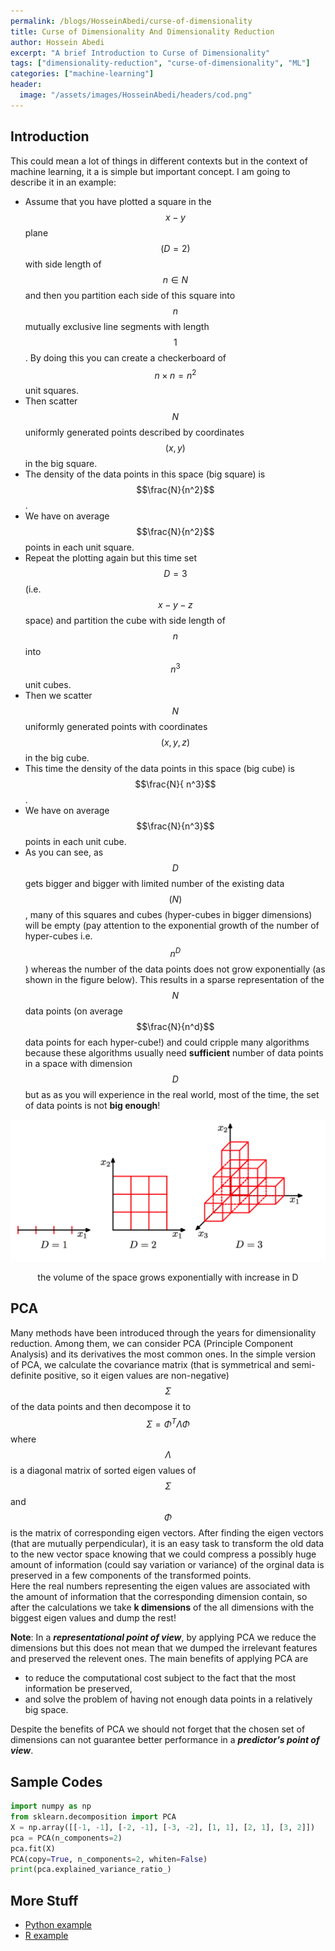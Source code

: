 ```yaml
---
permalink: /blogs/HosseinAbedi/curse-of-dimensionality
title: Curse of Dimensionality And Dimensionality Reduction
author: Hossein Abedi
excerpt: "A brief Introduction to Curse of Dimensionality"
tags: ["dimensionality-reduction", "curse-of-dimensionality", "ML"]
categories: ["machine-learning"]
header:
  image: "/assets/images/HosseinAbedi/headers/cod.png"
---
```


## Introduction

This could mean a lot of things in different contexts but in the context of machine learning, it a is simple but important concept. I am going to describe it in an example:

* Assume that you have plotted a square in the $$x-y$$ plane $$(D=2)$$ with side length of $$ n \in N$$ and then you partition each side of this square into $$n$$ mutually exclusive line segments with length $$1$$. By doing this you can create a checkerboard of  $$n\times n = n^2$$ unit squares.
* Then scatter $$N$$ uniformly generated points described by coordinates $$(x, y)$$ in the big square.
* The density of the data points in this space (big square) is $$\frac{N}{n^2}$$.
* We have on average $$\frac{N}{n^2}$$ points in each unit square.
* Repeat the plotting again but this time set $$D=3$$ (i.e. $$x-y-z$$ space) and partition the cube with side length of $$n$$ into $$n^3$$ unit cubes.
* Then we scatter $$N$$ uniformly generated points with coordinates $$(x, y, z)$$ in the big cube.
* This time the density of the data points in this space (big cube) is $$\frac{N}{ n^3}$$.
* We have on average $$\frac{N}{n^3}$$ points in each unit cube.
* As you can see, as $$D$$ gets bigger and bigger with limited number of the existing data $$(N)$$, many of this squares and cubes (hyper-cubes in bigger dimensions) will be empty (pay attention to the exponential growth of the number of hyper-cubes i.e. $$n^D$$) whereas the number of the data points does not grow exponentially (as shown in the figure below).  This results in a sparse representation of the $$N$$ data points (on average $$\frac{N}{n^d}$$ data points for each hyper-cube!) and could cripple many algorithms because these algorithms usually need **sufficient** number of data points in a space with dimension $$D$$ but as as you will experience in the real world, most of the time, the set of data points is not **big enough**!

![](/assets/images/HosseinAbedi/images/cod0.png)
<center>the volume of the space grows exponentially with increase in D</center>

## PCA

Many methods have been introduced through the years for dimensionality reduction. Among them, we can consider PCA (Principle Component Analysis) and its derivatives the most common ones. In the simple version of PCA, we calculate the covariance matrix (that is symmetrical and semi-definite positive, so it eigen values are non-negative) $$\Sigma$$ of the data points and then decompose it to  $$\Sigma=\Phi^T \Lambda \Phi$$ where
$$\Lambda$$ is a diagonal matrix of sorted eigen values of $$\Sigma$$ and $$\Phi$$ is the matrix of corresponding eigen vectors.
After finding the eigen vectors (that are mutually perpendicular), it is an easy task to transform the old data to the new vector space knowing that we could compress a possibly huge amount of information (could say variation or variance) of the orginal data is preserved in a few components of the transformed points.  
Here the real numbers representing the eigen values are associated with the amount of information that the corresponding dimension contain, so after the calculations we take **k dimensions** of the all dimensions with the biggest eigen values and dump the rest!

**Note**: In a ***representational point of view***, by applying PCA we reduce the dimensions but this does not mean that we dumped the irrelevant features and preserved the relevent ones.
The main benefits of applying PCA are
* to reduce the computational cost subject to the fact that the most information be preserved,
* and solve the problem of having not enough data points in a relatively big space.

Despite the benefits of PCA we should not forget that the chosen set of dimensions can not guarantee better performance in a ***predictor's point of view***.

## Sample Codes

```python
import numpy as np
from sklearn.decomposition import PCA
X = np.array([[-1, -1], [-2, -1], [-3, -2], [1, 1], [2, 1], [3, 2]])
pca = PCA(n_components=2)
pca.fit(X)
PCA(copy=True, n_components=2, whiten=False)
print(pca.explained_variance_ratio_) 
```

## More Stuff

* [Python example](http://scikit-learn.org/stable/modules/generated/sklearn.decomposition.PCA.html)
* [R example](http://www.r-bloggers.com/pca-and-k-means-clustering-of-delta-aircraft)


